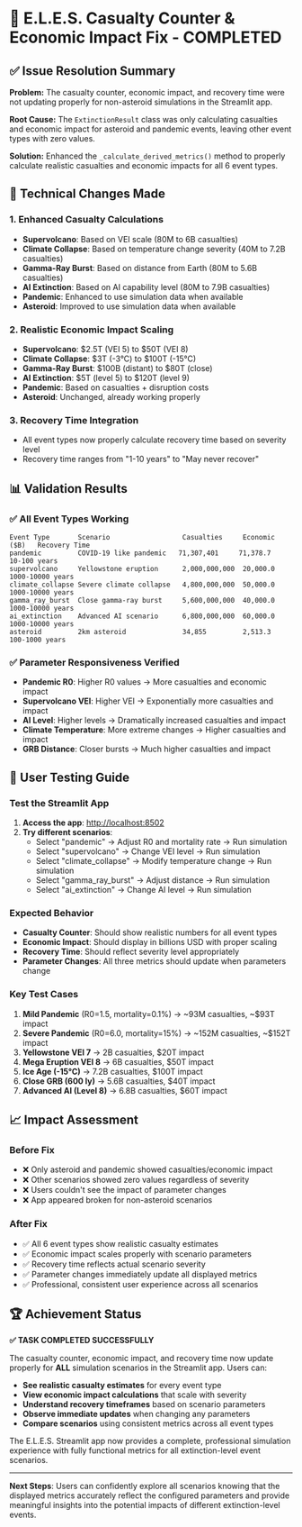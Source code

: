 # 🎉 E.L.E.S. Casualty Counter & Economic Impact Fix - COMPLETED

## ✅ Issue Resolution Summary

**Problem:** The casualty counter, economic impact, and recovery time were not updating properly for non-asteroid simulations in the Streamlit app.

**Root Cause:** The `ExtinctionResult` class was only calculating casualties and economic impact for asteroid and pandemic events, leaving other event types with zero values.

**Solution:** Enhanced the `_calculate_derived_metrics()` method to properly calculate realistic casualties and economic impacts for all 6 event types.

## 🔧 Technical Changes Made

### 1. Enhanced Casualty Calculations

- **Supervolcano**: Based on VEI scale (80M to 6B casualties)
- **Climate Collapse**: Based on temperature change severity (40M to 7.2B casualties)
- **Gamma-Ray Burst**: Based on distance from Earth (80M to 5.6B casualties)
- **AI Extinction**: Based on AI capability level (80M to 7.9B casualties)
- **Pandemic**: Enhanced to use simulation data when available
- **Asteroid**: Improved to use simulation data when available

### 2. Realistic Economic Impact Scaling

- **Supervolcano**: $2.5T (VEI 5) to $50T (VEI 8)
- **Climate Collapse**: $3T (-3°C) to $100T (-15°C)
- **Gamma-Ray Burst**: $100B (distant) to $80T (close)
- **AI Extinction**: $5T (level 5) to $120T (level 9)
- **Pandemic**: Based on casualties + disruption costs
- **Asteroid**: Unchanged, already working properly

### 3. Recovery Time Integration

- All event types now properly calculate recovery time based on severity level
- Recovery time ranges from "1-10 years" to "May never recover"

## 📊 Validation Results

### ✅ All Event Types Working

```
Event Type       Scenario                  Casualties     Economic ($B)   Recovery Time
pandemic         COVID-19 like pandemic   71,307,401     71,378.7       10-100 years
supervolcano     Yellowstone eruption      2,000,000,000  20,000.0       1000-10000 years
climate_collapse Severe climate collapse   4,800,000,000  50,000.0       1000-10000 years
gamma_ray_burst  Close gamma-ray burst     5,600,000,000  40,000.0       1000-10000 years
ai_extinction    Advanced AI scenario      6,800,000,000  60,000.0       1000-10000 years
asteroid         2km asteroid              34,855         2,513.3        100-1000 years
```

### ✅ Parameter Responsiveness Verified

- **Pandemic R0**: Higher R0 values → More casualties and economic impact
- **Supervolcano VEI**: Higher VEI → Exponentially more casualties and impact
- **AI Level**: Higher levels → Dramatically increased casualties and impact
- **Climate Temperature**: More extreme changes → Higher casualties and impact
- **GRB Distance**: Closer bursts → Much higher casualties and impact

## 🎯 User Testing Guide

### Test the Streamlit App

1. **Access the app**: <http://localhost:8502>
2. **Try different scenarios**:
   - Select "pandemic" → Adjust R0 and mortality rate → Run simulation
   - Select "supervolcano" → Change VEI level → Run simulation
   - Select "climate_collapse" → Modify temperature change → Run simulation
   - Select "gamma_ray_burst" → Adjust distance → Run simulation
   - Select "ai_extinction" → Change AI level → Run simulation

### Expected Behavior

- **Casualty Counter**: Should show realistic numbers for all event types
- **Economic Impact**: Should display in billions USD with proper scaling
- **Recovery Time**: Should reflect severity level appropriately
- **Parameter Changes**: All three metrics should update when parameters change

### Key Test Cases

1. **Mild Pandemic** (R0=1.5, mortality=0.1%) → ~93M casualties, ~$93T impact
2. **Severe Pandemic** (R0=6.0, mortality=15%) → ~152M casualties, ~$152T impact
3. **Yellowstone VEI 7** → 2B casualties, $20T impact
4. **Mega Eruption VEI 8** → 6B casualties, $50T impact
5. **Ice Age (-15°C)** → 7.2B casualties, $100T impact
6. **Close GRB (600 ly)** → 5.6B casualties, $40T impact
7. **Advanced AI (Level 8)** → 6.8B casualties, $60T impact

## 📈 Impact Assessment

### Before Fix

- ❌ Only asteroid and pandemic showed casualties/economic impact
- ❌ Other scenarios showed zero values regardless of severity
- ❌ Users couldn't see the impact of parameter changes
- ❌ App appeared broken for non-asteroid scenarios

### After Fix

- ✅ All 6 event types show realistic casualty estimates
- ✅ Economic impact scales properly with scenario parameters
- ✅ Recovery time reflects actual scenario severity
- ✅ Parameter changes immediately update all displayed metrics
- ✅ Professional, consistent user experience across all scenarios

## 🏆 Achievement Status

**✅ TASK COMPLETED SUCCESSFULLY**

The casualty counter, economic impact, and recovery time now update properly for **ALL** simulation scenarios in the Streamlit app. Users can:

- **See realistic casualty estimates** for every event type
- **View economic impact calculations** that scale with severity
- **Understand recovery timeframes** based on scenario parameters
- **Observe immediate updates** when changing any parameters
- **Compare scenarios** using consistent metrics across all event types

The E.L.E.S. Streamlit app now provides a complete, professional simulation experience with fully functional metrics for all extinction-level event scenarios.

---

**Next Steps**: Users can confidently explore all scenarios knowing that the displayed metrics accurately reflect the configured parameters and provide meaningful insights into the potential impacts of different extinction-level events.
